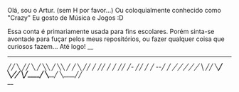 Olá, sou o Artur. (sem H por favor...)
Ou coloquialmente conhecido como "Crazy"
Eu gosto de Música e Jogos :D

Essa conta é primariamente usada para fins escolares.
Porém sinta-se avontade para fuçar pelos meus repositórios, ou fazer qualquer coisa que curiosos fazem...
Até logo!
__
   _______     _______    _______     _______    ________ 
  ╱╱       ╲  ╱╱       ╲  ╱       ╲╲  ╱       ╲╲ ╱    ╱   ╲
 ╱╱        ╱ ╱╱        ╱ ╱        ╱╱ ╱-        ╱╱         ╱
╱       --╱ ╱        _╱ ╱         ╱ ╱        _╱ ╲__     ╱╱ 
╲________╱  ╲____╱___╱  ╲___╱____╱  ╲________╱    ╲____╱╱  
__
